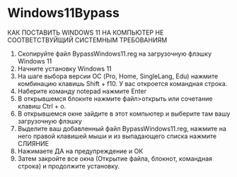 # Windows11Bypass
КАК ПОСТАВИТЬ WINDOWS 11 НА КОМПЬЮТЕР НЕ СООТВЕТСТВУЙЩИЙ СИСТЕМНЫМ ТРЕБОВАНИЯМ
1. Скопируйте файл BypassWindows11.reg на загрузочную флэшку Windows 11
2. Начните установку Windows 11
3. На шаге выбора версии ОС (Pro, Home, SingleLang, Edu) нажмите комбинацию клавишь Shift + f10. У вас откроется командная строка.
4. Наберите команду notepad нажмите Enter
5. В открывшемся блокнте нажмите файл>открыть или сочетание клавиш Ctrl + o.
6. В открывшемся окне зайдите в этот компьютер и выберите там вашу загрузочную флэшку
7. Выделите ваш добавленный файл BypassWindows11.reg, нажмите на него правой клавишей мыши и из выпадающего списка нажмите СЛИЯНИЕ
8. Нажимаете ДА на предупреждение и ОК
9. Затем закройте все окна (Открытие файла, блокнот, командная строка) и продолжите установку.
